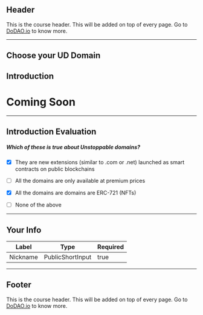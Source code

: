 ## Header
This is the course header. This will be added on top of every page. Go to [DoDAO.io](https://www.dodao.io) to know more.

---

## Choose your UD Domain


## Introduction


# Coming Soon        

    


---
## Introduction Evaluation





##### Which of these is true about Unstoppable domains?  

- [x]  They are new extensions (similar to .com or .net) launched as smart contracts on public blockchains
- [ ]  All the domains are only available at premium prices
- [x]  All the domains are domains are ERC-721 (NFTs)
- [ ]  None of the above

    


---
## Your Info





| Label | Type | Required |
| ----------- | ----------- | ---- |
| Nickname        | PublicShortInput   |  true    |


    


---
## Footer
This is the course header. This will be added on top of every page. Go to [DoDAO.io](https://www.dodao.io) to know more.
    
